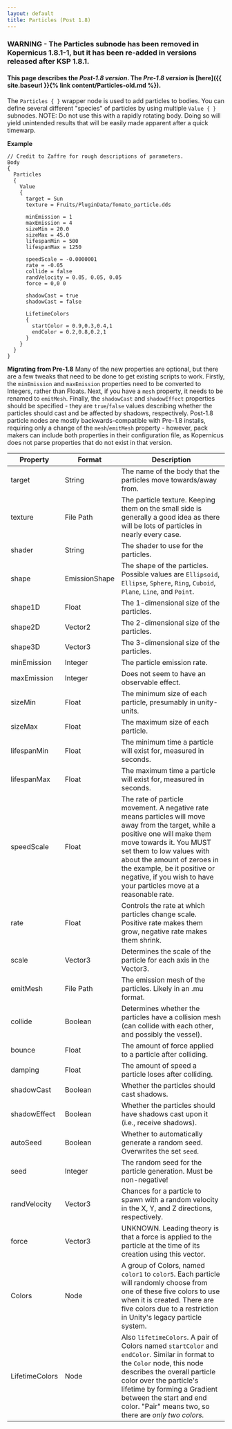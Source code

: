 ```yaml
---
layout: default
title: Particles (Post 1.8)
---
```


### WARNING - The Particles subnode has been removed in Kopernicus 1.8.1-1, but it has been re-added in versions released after KSP 1.8.1.

#### This page describes the *Post-1.8 version*. The *Pre-1.8 version* is [here]({{ site.baseurl }}{% link content/Particles-old.md %}).

The `Particles { }` wrapper node is used to add particles to bodies. You can define several different "species" of particles by using multiple `Value { }` subnodes. NOTE:  Do not use this with a rapidly rotating body.  Doing so will yield unintended results that will be easily made apparent after a quick timewarp.

**Example**
```
// Credit to Zaffre for rough descriptions of parameters.
Body
{
  Particles
  {
    Value
    {
      target = Sun
      texture = Fruits/PluginData/Tomato_particle.dds

      minEmission = 1
      maxEmission = 4
      sizeMin = 20.0
      sizeMax = 45.0
      lifespanMin = 500
      lifespanMax = 1250

      speedScale = -0.0000001
      rate = -0.05
      collide = false
      randVelocity = 0.05, 0.05, 0.05
      force = 0,0 0
      
      shadowCast = true
      shadowCast = false

      LifetimeColors
      {
        startColor = 0.9,0.3,0.4,1
        endColor = 0.2,0.8,0.2,1
      }
    }
  }
}
```

**Migrating from Pre-1.8**
Many of the new properties are optional, but there are a few tweaks that need to be done to get existing scripts to work. Firstly, the `minEmission` and `maxEmission` properties need to be converted to Integers, rather than Floats. Next, if you have a `mesh` property, it needs to be renamed to `emitMesh`. Finally, the `shadowCast` and `shadowEffect` properties should be specified - they are `true`/`false` values describing whether the particles should cast and be affected by shadows, respectively. Post-1.8 particle nodes are mostly backwards-compatible with Pre-1.8 installs, requiring only a change of the `mesh`/`emitMesh` property - however, pack makers can include both properties in their configuration file, as Kopernicus does not parse properties that do not exist in that version.

|Property|Format|Description|
|--------|------|-----------|
|target|String|The name of the body that the particles move towards/away from.|
|texture|File Path|The particle texture. Keeping them on the small side is generally a good idea as there will be lots of particles in nearly every case.|
|shader|String|The shader to use for the particles.|
|shape|EmissionShape|The shape of the particles. Possible values are `Ellipsoid`, `Ellipse`, `Sphere`, `Ring`, `Cuboid`, `Plane`, `Line`, and `Point`.|
|shape1D|Float|The 1-dimensional size of the particles.|
|shape2D|Vector2|The 2-dimensional size of the particles.|
|shape3D|Vector3|The 3-dimensional size of the particles.|
|minEmission|Integer|The particle emission rate.|
|maxEmission|Integer|Does not seem to have an observable effect.|
|sizeMin|Float|The minimum size of each particle, presumably in unity-units.|
|sizeMax|Float|The maximum size of each particle.|
|lifespanMin|Float|The minimum time a particle will exist for, measured in seconds.|
|lifespanMax|Float|The maximum time a particle will exist for, measured in seconds.|
|speedScale|Float|The rate of particle movement. A negative rate means particles will move away from the target, while a positive one will make them move towards it. You MUST set them to low values with about the amount of zeroes in the example, be it positive or negative, if you wish to have your particles move at a reasonable rate.|
|rate|Float|Controls the rate at which particles change scale. Positive rate makes them grow, negative rate makes them shrink.|
|scale|Vector3|Determines the scale of the particle for each axis in the Vector3.|
|emitMesh|File Path|The emission mesh of the particles. Likely in an .mu format.|
|collide|Boolean|Determines whether the particles have a collision mesh (can collide with each other, and possibly the vessel).|
|bounce|Float|The amount of force applied to a particle after colliding.|
|damping|Float|The amount of speed a particle loses after colliding.|
|shadowCast|Boolean|Whether the particles should cast shadows.|
|shadowEffect|Boolean|Whether the particles should have shadows cast upon it (i.e., receive shadows).|
|autoSeed|Boolean|Whether to automatically generate a random seed. Overwrites the set `seed`.|
|seed|Integer|The random seed for the particle generation. Must be non-negative!|
|randVelocity|Vector3|Chances for a particle to spawn with a random velocity in the X, Y, and Z directions, respectively.|
|force|Vector3|UNKNOWN. Leading theory is that a force is applied to the particle at the time of its creation using this vector.|
|Colors|Node|A group of Colors, named `color1` to `color5`. Each particle will randomly choose from one of these five colors to use when it is created. There are five colors due to a restriction in Unity's legacy particle system.|
|LifetimeColors|Node|Also `lifetimeColors`. A pair of Colors named `startColor` and `endColor`. Similar in format to the `Color` node, this node describes the overall particle color over the particle's lifetime by forming a Gradient between the start and end color. "Pair" means two, so there are *only two colors.*|
